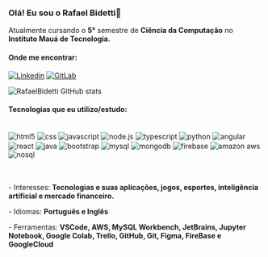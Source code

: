 ### Olá! Eu sou o Rafael Bidetti👋


<p>Atualmente cursando o <b>5°</b> semestre de <b>Ciência da Computação</b> no <img src="https://i.imgur.com/V3cBT7o.png" width=13> <b>Instituto Mauá de Tecnologia.</b> </p>

#### Onde me encontrar: 
[![Linkedin](https://img.shields.io/badge/LinkedIn-0077B5?style=for-the-badge&logo=linkedin&logoColor=white)](https://www.linkedin.com/in/rafael-bidetti-760398207/)
[![GitLab](https://img.shields.io/badge/GitLab-330F63?style=for-the-badge&logo=gitlab&logoColor=orange)](https://gitlab.com/Bidetti/)

![RafaelBidetti GitHub stats](https://github-readme-stats.vercel.app/api?username=Bidetti&show_icons=true&theme=dark)


#### Tecnologias que eu utilizo/estudo:

<div style="display: inline_block"><br/>
    <img align="center" alt="html5" src="https://img.shields.io/badge/HTML5-E34F26?style=for-the-badge&logo=html5&logoColor=white">
    <img align="center" alt="css" src="https://img.shields.io/badge/CSS3-1572B6?style=for-the-badge&logo=css3&logoColor=white">
    <img align="center" alt="javascript" src="https://img.shields.io/badge/JavaScript-F7DF1E?style=for-the-badge&logo=javascript&logoColor=black">
    <img align="center" alt="node.js" src="https://img.shields.io/badge/Node.js-43853D?style=for-the-badge&logo=node.js&logoColor=white">
    <img align="center" alt="typescript" src="https://img.shields.io/badge/TypeScript-007ACC?style=for-the-badge&logo=typescript&logoColor=white">
    <img align="center" alt="python" src="https://img.shields.io/badge/Python-14354C?style=for-the-badge&logo=python&logoColor=white">
    <img align="center" alt="angular" src="https://img.shields.io/badge/Angular-DD0031?style=for-the-badge&logo=angular&logoColor=white">
    <img align="center" alt="react" src="https://img.shields.io/badge/React-20232A?style=for-the-badge&logo=react&logoColor=61DAFB">
    <img align="center" alt="java" src="https://img.shields.io/badge/Java-ED8B00?style=for-the-badge&logo=openjdk&logoColor=white">
    <img align="center" alt="bootstrap"src="https://img.shields.io/badge/Bootstrap-563D7C?style=for-the-badge&logo=bootstrap&logoColor=white">
    <img align="center" alt="mysql"src="https://img.shields.io/badge/MySQL-00000F?style=for-the-badge&logo=mysql&logoColor=white">
    <img align="center" alt="mongodb"src="https://img.shields.io/badge/MongoDB-4EA94B?style=for-the-badge&logo=mongodb&logoColor=white">
    <img align="center" alt="firebase"src="https://img.shields.io/badge/Firebase-F29D0C?style=for-the-badge&logo=firebase&logoColor=white">
    <img align="center" alt="amazon aws"src="https://img.shields.io/badge/Amazon_AWS-232F3E?style=for-the-badge&logo=amazon-aws&logoColor=white">
    <img align="center" alt="nosql"src="https://img.shields.io/badge/Google_Cloud-4285F4?style=for-the-badge&logo=google-cloud&logoColor=white">
    
</div>
<br><br/>
<p align="left">
   - Interesses: <strong>Tecnologias e suas aplicações, jogos, esportes, inteligência artificial e mercado financeiro.</strong>
</p>

<p align="left">
   -  Idiomas: <strong> Português e Inglês </strong>
</p>

<p align="left">
   - Ferramentas: <strong>VSCode, AWS, MySQL Workbench, JetBrains, Jupyter Notebook, Google Colab, Trello, GitHub, Git, Figma, FireBase e GoogleCloud</strong>
</p> 
 
